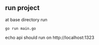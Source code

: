## run project

at base directory run
```
go run main.go
```
echo api should run on http://localhost:1323